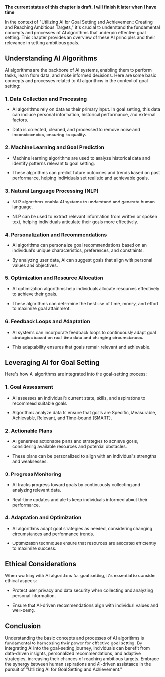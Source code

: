**The current status of this chapter is draft. I will finish it later when I have time**

In the context of "Utilizing AI for Goal Setting and Achievement: Creating and Reaching Ambitious Targets," it's crucial to understand the fundamental concepts and processes of AI algorithms that underpin effective goal setting. This chapter provides an overview of these AI principles and their relevance in setting ambitious goals.

Understanding AI Algorithms
---------------------------

AI algorithms are the backbone of AI systems, enabling them to perform tasks, learn from data, and make informed decisions. Here are some basic concepts and processes related to AI algorithms in the context of goal setting:

### **1. Data Collection and Processing**

* AI algorithms rely on data as their primary input. In goal setting, this data can include personal information, historical performance, and external factors.

* Data is collected, cleaned, and processed to remove noise and inconsistencies, ensuring its quality.

### **2. Machine Learning and Goal Prediction**

* Machine learning algorithms are used to analyze historical data and identify patterns relevant to goal setting.

* These algorithms can predict future outcomes and trends based on past performance, helping individuals set realistic and achievable goals.

### **3. Natural Language Processing (NLP)**

* NLP algorithms enable AI systems to understand and generate human language.

* NLP can be used to extract relevant information from written or spoken text, helping individuals articulate their goals more effectively.

### **4. Personalization and Recommendations**

* AI algorithms can personalize goal recommendations based on an individual's unique characteristics, preferences, and constraints.

* By analyzing user data, AI can suggest goals that align with personal values and objectives.

### **5. Optimization and Resource Allocation**

* AI optimization algorithms help individuals allocate resources effectively to achieve their goals.

* These algorithms can determine the best use of time, money, and effort to maximize goal attainment.

### **6. Feedback Loops and Adaptation**

* AI systems can incorporate feedback loops to continuously adapt goal strategies based on real-time data and changing circumstances.

* This adaptability ensures that goals remain relevant and achievable.

Leveraging AI for Goal Setting
------------------------------

Here's how AI algorithms are integrated into the goal-setting process:

### **1. Goal Assessment**

* AI assesses an individual's current state, skills, and aspirations to recommend suitable goals.

* Algorithms analyze data to ensure that goals are Specific, Measurable, Achievable, Relevant, and Time-bound (SMART).

### **2. Actionable Plans**

* AI generates actionable plans and strategies to achieve goals, considering available resources and potential obstacles.

* These plans can be personalized to align with an individual's strengths and weaknesses.

### **3. Progress Monitoring**

* AI tracks progress toward goals by continuously collecting and analyzing relevant data.

* Real-time updates and alerts keep individuals informed about their performance.

### **4. Adaptation and Optimization**

* AI algorithms adapt goal strategies as needed, considering changing circumstances and performance trends.

* Optimization techniques ensure that resources are allocated efficiently to maximize success.

Ethical Considerations
----------------------

When working with AI algorithms for goal setting, it's essential to consider ethical aspects:

* Protect user privacy and data security when collecting and analyzing personal information.

* Ensure that AI-driven recommendations align with individual values and well-being.

Conclusion
----------

Understanding the basic concepts and processes of AI algorithms is fundamental to harnessing their power for effective goal setting. By integrating AI into the goal-setting journey, individuals can benefit from data-driven insights, personalized recommendations, and adaptive strategies, increasing their chances of reaching ambitious targets. Embrace the synergy between human aspirations and AI-driven assistance in the pursuit of "Utilizing AI for Goal Setting and Achievement."
